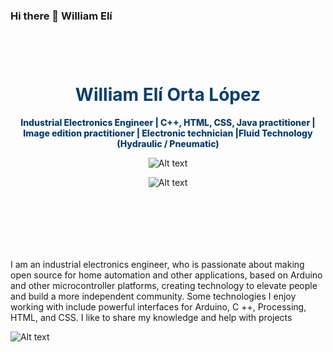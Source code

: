 ### Hi there 👋 William Elí
 
 <header class="w3-container w3-center" style="padding: 44px 16px;" id="home">
    <meta charset="utf-8">
 <h1 class="w3-jumbo">
      <b style="color: #083e70;">William Elí Orta López</b>
</h1>
 <p style="
    color: #083e70;
    font-weight: 800;
">Industrial Electronics Engineer | C++, HTML, CSS, Java  practitioner | Image edition practitioner | Electronic technician |Fluid Technology (Hydraulic / Pneumatic)</p>

 
  ![Alt text](https://raw.githubusercontent.com/ramun9533/Pagina-de-Presentacion/main/Yo.jpg) 
 
  ![Alt text](https://raw.githubusercontent.com/ramun9533/Pagina-de-Presentacion/8fc9f7e550fd477a4fab49dccef50371c788cfd9/2.png.svg) 
  
  
 </header>
 


 
   <section>
 
  <p> I am an industrial electronics engineer, who is passionate about making open source for home automation and other
    applications, based on Arduino and other microcontroller platforms, creating technology to elevate people and build 
    a more independent community. Some technologies I enjoy working with include powerful interfaces for Arduino, C ++, 
    Processing, HTML, and CSS. I like to share my knowledge and help with projects
 </p>
    
   
    


</section>

 ![Alt text](https://github.com/ramun9533/Pagina-de-Presentacion/blob/main/5.png?raw=true)
 
 
 
 
